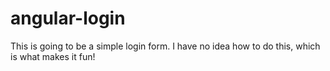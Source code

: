 # angular-login


This is going to be a simple login form. I have no idea how to do this, which is what makes it fun!
